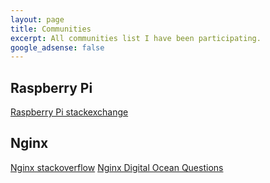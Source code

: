 ```yaml
---
layout: page
title: Communities
excerpt: All communities list I have been participating.
google_adsense: false
---
```

## Raspberry Pi
[Raspberry Pi stackexchange](https://raspberrypi.stackexchange.com/)

## Nginx
[Nginx stackoverflow](https://stackoverflow.com/questions/tagged/nginx)
[Nginx Digital Ocean Questions](https://www.digitalocean.com/community/questions?q=nginx)
